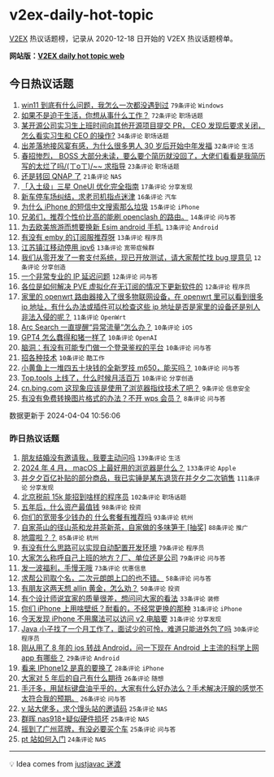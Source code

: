 # v2ex-daily-hot-topic

[V2EX](https://www.v2ex.com/) 热议话题榜，记录从 2020-12-18 日开始的 V2EX 热议话题榜单。

**网站版：[V2EX daily hot topic web](https://boojack.github.io/v2ex-daily-hot-topic-web/)**

## 今日热议话题

<!-- TODAY BEGIN -->

1. [win11 到底有什么问题，我怎么一次都没遇到过](https://www.v2ex.com/t/1029637) `79条评论` `Windows`
1. [如果不是迫于生活，你想从事什么工作？](https://www.v2ex.com/t/1029673) `72条评论` `职场话题`
1. [某开源公司实习生上班时间向其他开源项目提交 PR， CEO 发现后要求关闭，怎么看实习生和 CEO 的操作?](https://www.v2ex.com/t/1029659) `34条评论` `职场话题`
1. [出差落地接风宴有感，为什么很多男人 30 岁后开始中年发福](https://www.v2ex.com/t/1029640) `32条评论` `生活`
1. [春招惨烈， BOSS 大部分未读，要么要个简历就没回了，大佬们看看是我简历写的太烂了吗/(ㄒoㄒ)/~~ 求指导](https://www.v2ex.com/t/1029676) `23条评论` `职场话题`
1. [还是转回 QNAP 了](https://www.v2ex.com/t/1029654) `21条评论` `NAS`
1. [「入土级」三星 OneUI 优化完全指南](https://www.v2ex.com/t/1029665) `17条评论` `分享发现`
1. [新车停车场纠结，求老司机指点迷津](https://www.v2ex.com/t/1029667) `16条评论` `汽车`
1. [为什么 iPhone 的短信中文搜索那么垃圾](https://www.v2ex.com/t/1029657) `15条评论` `iPhone`
1. [兄弟们，推荐个性价比高的能刷 openclash 的路由。](https://www.v2ex.com/t/1029705) `14条评论` `问与答`
1. [为去欧美旅游而想要换新 Esim android 手机.](https://www.v2ex.com/t/1029696) `13条评论` `Android`
1. [有没有 emby 的订阅服推荐呀](https://www.v2ex.com/t/1029652) `13条评论` `程序员`
1. [江苏镇江移动停用 ipv6](https://www.v2ex.com/t/1029647) `13条评论` `宽带症候群`
1. [我们从零开发了一套支付系统，现已开放测试，请大家帮忙找 bug 提意见](https://www.v2ex.com/t/1029702) `12条评论` `分享创造`
1. [一个非常专业的 IP 延迟问题](https://www.v2ex.com/t/1029699) `12条评论` `问与答`
1. [各位是如何解决 PVE 虚拟化在无订阅的情况下更新软件的](https://www.v2ex.com/t/1029653) `12条评论` `程序员`
1. [家里的 openwrt 路由器接入了很多物联网设备，在 openwrt 里可以看到很多 ip 地址，有什么办法或插件可以检查这些 ip 地址是否是家里的设备还是别人非法入侵的呢？](https://www.v2ex.com/t/1029687) `11条评论` `OpenWrt`
1. [Arc Search 一直提醒“异常流量”怎么办？](https://www.v2ex.com/t/1029718) `10条评论` `iOS`
1. [GPT4 怎么蠢得和猪一样了](https://www.v2ex.com/t/1029707) `10条评论` `OpenAI`
1. [脑洞：有没有可能专门做一个登录鉴权的平台](https://www.v2ex.com/t/1029704) `10条评论` `问与答`
1. [招各种技术](https://www.v2ex.com/t/1029692) `10条评论` `酷工作`
1. [小黄鱼上一堆四五十块钱的全新罗技 m650，能买吗？](https://www.v2ex.com/t/1029679) `10条评论` `问与答`
1. [Top.tools 上线了，什么时候月活百万](https://www.v2ex.com/t/1029643) `10条评论` `分享创造`
1. [cn.bing.com 这现象应该是使用了浏览器指纹技术了吧？](https://www.v2ex.com/t/1029639) `9条评论` `信息安全`
1. [有没有免费转换图片格式的办法？不开 wps 会员？](https://www.v2ex.com/t/1029717) `8条评论` `问与答`

数据更新于 2024-04-04 10:56:06

<!-- TODAY END -->

### 昨日热议话题

<!-- YESTERDAY BEGIN -->

1. [朋友结婚没有邀请我，我要主动问吗](https://www.v2ex.com/t/1029442) `139条评论` `生活`
1. [2024 年 4 月， macOS 上最好用的浏览器是什么？](https://www.v2ex.com/t/1029361) `133条评论` `Apple`
1. [并夕夕百亿补贴的部分商品，我已实锤是某东退货在并夕夕二次销售](https://www.v2ex.com/t/1029380) `111条评论` `分享发现`
1. [北京税前 15k 能招到啥样的程序员](https://www.v2ex.com/t/1029320) `102条评论` `职场话题`
1. [五年后，什么资产最值钱](https://www.v2ex.com/t/1029440) `98条评论` `投资`
1. [你们的宽带多少钱办的 什么套餐有推荐吗](https://www.v2ex.com/t/1029360) `93条评论` `杭州`
1. [自家茶山的径山茶和龙井茶新茶，自家做的多味笋干 [抽奖]](https://www.v2ex.com/t/1029427) `88条评论` `推广`
1. [地震啦？？](https://www.v2ex.com/t/1029319) `85条评论` `杭州`
1. [有没有什么思路可以实现自动配置开发环境](https://www.v2ex.com/t/1029392) `79条评论` `程序员`
1. [大家怎么称呼自己上班的地方？厂、单位还是公司](https://www.v2ex.com/t/1029433) `79条评论` `问与答`
1. [发一波福利，手慢无哦](https://www.v2ex.com/t/1029344) `73条评论` `优惠信息`
1. [求帮公司取个名，二次元朗朗上口的也不错。](https://www.v2ex.com/t/1029528) `58条评论` `问与答`
1. [有朋友这两天想 allin 黄金，怎么劝？](https://www.v2ex.com/t/1029353) `50条评论` `投资`
1. [有个设计师说宜家的质量很差，想问问大家的看法](https://www.v2ex.com/t/1029477) `33条评论` `装修`
1. [你们 iPhone 上用啥壁纸？耐看的，不经常更换的那种](https://www.v2ex.com/t/1029495) `31条评论` `iPhone`
1. [今天发现 iPhone 不用魔法可以访问 v2,电脑要](https://www.v2ex.com/t/1029330) `31条评论` `分享发现`
1. [Java 小子找了一个月工作了，面试少的可怜，难道只能进外包了吗](https://www.v2ex.com/t/1029487) `30条评论` `程序员`
1. [刚从用了 8 年的 ios 转战 Android，问一下现在 Android 上主流的科学上网 app 有哪些？](https://www.v2ex.com/t/1029406) `29条评论` `Android`
1. [看来 IPhone12 是真的要换了](https://www.v2ex.com/t/1029458) `28条评论` `iPhone`
1. [大家对 5 年后的自己有什么期待](https://www.v2ex.com/t/1029515) `26条评论` `随想`
1. [手汗多，用鼠标键盘油乎乎的，大家有什么好办法么？手术解决汗腺的感觉不太符合我的预期。](https://www.v2ex.com/t/1029323) `26条评论` `问与答`
1. [v 站大佬多，求个馒头站的邀请码](https://www.v2ex.com/t/1029497) `25条评论` `NAS`
1. [群晖 nas918+疑似硬件损坏](https://www.v2ex.com/t/1029483) `25条评论` `NAS`
1. [摇到了广州蓝牌，有没必要买个车](https://www.v2ex.com/t/1029336) `25条评论` `问与答`
1. [pt 站如何入门](https://www.v2ex.com/t/1029432) `24条评论` `NAS`

<!-- YESTERDAY END -->

---

💡 Idea comes from [justjavac 迷渡](https://github.com/justjavac/)
